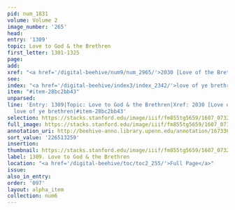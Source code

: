 ```yaml
---
pid: num_1831
volume: Volume 2
image_number: '265'
head:
entry: '1309'
topic: Love to God & the Brethren
first_letter: 1301-1325
page:
add:
xref: "<a href='/digital-beehive/num9/num_2965/'>2030 [Love of the Brethren]</a>"
see:
index: "<a href='/digital-beehive/index3/index_2342/'>love of ye brethren</a>"
item: "#item-28bc2bb43"
unparsed:
line: 'Entry: 1309|Topic: Love to God & the Brethren|Xref: 2030 [Love of the Brethren]|Index:
  love of ye brethren|#item-28bc2bb43'
selection: https://stacks.stanford.edu/image/iiif/fm855tg5659/1607_0732/423,3259,2820,1042/full/0/default.jpg
full_image: https://stacks.stanford.edu/image/iiif/fm855tg5659/1607_0732/full/full/0/default.jpg
annotation_uri: http://beehive-anno.library.upenn.edu/annotation/1673365694372
sort_value: '226513259'
insertion:
thumbnail: https://stacks.stanford.edu/image/iiif/fm855tg5659/1607_0732/423,3259,600,180/250,/0/default.jpg
label: 1309. Love to God & the Brethren
location: "<a href='/digital-beehive/toc/toc2_255/'>Full Page</a>"
issue:
also_in_entry:
order: '097'
layout: alpha_item
collection: num6
---
```

